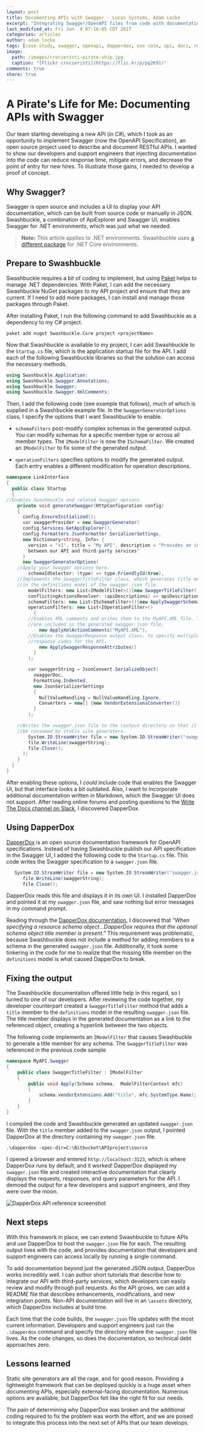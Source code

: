 ```yaml
---
layout: post
title: Documenting APIs with Swagger - Lucas Systems, Adam Locke
excerpt: "Integrating Swagger/OpenAPI files from code with documentation."
last_modified_at: Fri Jun  9 07:16:05 CDT 2017
categories: articles
author: adam_locke
tags: [case study, swagger, openapi, dapperdox, use case, api, docs, repos, tools]
image:
  path: /images/crocieristi-pirate-ship.jpg
  caption: "[Flickr crocieristi](https://flic.kr/p/pg2K91)"
comments: true
share: true
---
```


# A Pirate's Life for Me: Documenting APIs with Swagger

Our team starting developing a new API (in C#), which I took as an opportunity to implement Swagger (now the OpenAPI Specification), an open source project used to describe and document RESTful APIs. I wanted to show our developers and support engineers that injecting documentation into the code can reduce response time, mitigate errors, and decrease the point of entry for new hires. To illustrate those gains, I needed to develop a proof of concept.

## Why Swagger?

Swagger is open source and includes a UI to display your API documentation, which can be built from source code or manually in JSON. Swashbuckle, a combination of ApiExplorer and Swagger UI, enables Swagger for .NET environments, which was just what we needed.

> **Note:** This article applies to .NET environments. Swashbuckle uses [a different package](https://github.com/domaindrivendev/Swashbuckle.AspNetCore) for .NET Core environments.

## Prepare to Swashbuckle

Swashbuckle requires a bit of coding to implement, but using [Paket](https://fsprojects.github.io/Paket/) helps to manage .NET dependencies. With Paket, I can add the necessary Swashbuckle NuGet packages to my API project and ensure that they are current. If I need to add more packages, I can install and manage those packages through Paket.

After installing Paket, I run the following command to add Swashbuckle as a dependency to my C# project.

```
paket add nuget Swashbuckle.Core project <projectName>
```

Now that Swashbuckle is available to my project, I can add Swashbuckle to the `Startup.cs` file, which is the application startup file for the API. I add each of the following Swashbuckle libraries so that the solution can access the necessary methods.

```csharp
using Swashbuckle.Application;
using Swashbuckle.Swagger.Annotations;
using Swashbuckle.Swagger;
using Swashbuckle.Swagger.XmlComments;
```

Then, I add the following code (see example that follows), much of which is supplied in a Swashbuckle example file. In the `SwaggerGeneratorOptions` class, I specify the options that I want Swashbuckle to enable.

* `schemaFilters` post-modify complex schemas in the generated output. You can modify schemas for a specific member type or across all member types. The `IModelFilter` is now the `ISchemaFilter`. We created an `IModelFilter` to fix some of the generated output.

* `operationFilters` specifies options to modify the generated output. Each entry enables a different modification for operation descriptions.

```csharp
namespace LinkInterface
{
  public class Startup
  {
//Enables Swashbuckle and related Swagger options.
    private void generateSwagger(HttpConfiguration config)
    {
      config.EnsureInitialized();
      var swaggerProvider = new SwaggerGenerator(
      config.Services.GetApiExplorer(),
      config.Formatters.JsonFormatter.SerializerSettings,
      new Dictionary<string, Info> {
        version = "v1", title = "My API", description = "Provides an interface
        between our API and third-party services"
      }
      new SwaggerGeneratorOptions(
    //Apply your Swagger options here.
        schemaIdSelector: (type) => type.FriendlyId(true),
    //Implements the SwaggerTitleFilter class, which generates title members
    //in the definitions model of the swagger.json file.
        modelFilters: new List<IModelFilter>(){new SwaggerTitleFilter()},
        conflictingActionsResolver: (apiDescriptions) => apiDescriptions.GetEnumerator().Current,
        schemaFilters: new List<ISchemaFilter>(){new ApplySwaggerSchemaFilterAttributes()},
        operationFilters: new List<IOperationFilter>()
          {
        //Enables XML comments and writes them to the MyAPI.XML file. These comments
        //are included in the generated swagger.json file.
            new ApplyXmlActionComments("MyAPI.XML"),
        //Enables the SwaggerResponse output class, to specify multiple
        //response codes for the API.
            new ApplySwaggerResponseAttributes()
          }
        );

        var swaggerString = JsonConvert.SerializeObject(
          swaggerDoc,
          Formatting.Indented,
          new JsonSerializerSettings
          {
            NullValueHandling = NullValueHandling.Ignore,
            Converters = new[] {new VendorExtensionsConverter()}
          }
        );

    //Writes the swagger.json file to the \output directory so that it can
    //be consumed by statis site generators.
        System.IO.StreamWriter file = new System.IO.StreamWriter("swagger.json");
        file.WriteLine(swaggerString);
        file.Close();
      );
    }
  }
}
```

After enabling these options, I *could* include code that enables the Swagger UI, but that interface looks a bit outdated. Also, I want to incorporate additional documentation written in Markdown, which the Swagger UI does not support. After reading online forums and posting questions to the [Write The Docs channel on Slack](http://www.writethedocs.org/slack/), I discovered DapperDox.

## Using DapperDox

[DapperDox](http://dapperdox.io/) is an open source documentation framework for OpenAPI specifications. Instead of having Swashbuckle publish our API specification in the Swagger UI, I added the following code to the `Startup.cs` file. This code writes the Swagger specification to a `swagger.json` file.

```csharp
   System.IO.StreamWriter file = new System.IO.StreamWriter("swagger.json");
      file.WriteLine(swaggerString);
      file.Close();
```

DapperDox reads this file and displays it in its own UI. I installed DapperDox and pointed it at my `swagger.json` file, and saw nothing but error messages in my command prompt.

Reading through the [DapperDox documentation](http://dapperdox.io/docs/spec-resource-definitions), I discovered that *"When specifying a resource schema object...DapperDox requires that the optional schema object title member is present."* This requirement was problematic, because Swashbuckle does not include a method for adding members to a schema in the generated `swagger.json` file. Additionally, it took some tinkering in the code for me to realize that the missing title member on the `definitions` model is what caused DapperDox to break.

## Fixing the output

The Swashbuckle documentation offered little help in this regard, so I turned to one of our developers. After reviewing the code together, my developer counterpart created a `SwaggerTitleFilter` method that adds a `title` member to the `definitions` model in the resulting `swagger.json` file. The title member displays in the generated documentation as a link to the referenced object, creating a hyperlink between the two objects.

The following code implements an `IModelFilter` that causes Swashbuckle to generate a title member for any schema. The `SwaggerTitleFilter` was referenced in the previous code sample

```csharp
namespace MyAPI.Swagger
{
    public class SwaggerTitleFilter : IModelFilter
    {
        public void Apply(Schema schema,  ModelFilterContext mfc)
        {
            schema.vendorExtensions.Add("title", mfc.SystemType.Name);
        }
    }
}
```
I compiled the code and Swashbuckle generated an updated `swagger.json` file. With the `title` member added to the `swagger.json` output, I pointed DapperDox at the directory containing my `swagger.json` file.

```
.\dapperdox -spec-dir=C:\Bitbucket\APIproject\source
```

I opened a browser and entered `http://localhost:3123`, which is where DapperDox runs by default, and it worked! DapperDox displayed my `swagger.json` file and created interactive documentation that clearly displays the requests, responses, and query parameters for the API. I demoed the output for a few developers and support engineers, and they were over the moon.

![DapperDox API reference screenshot](../../images/DapperDox_API_reference.png "DapperDox API reference screenshot")

## Next steps

With this framework in place, we can extend Swashbuckle to future APIs and use DapperDox to host the `swagger.json` file for each. The resulting output lives with the code, and provides documentation that developers and support engineers can access locally by running a single command.

To add documentation beyond just the generated JSON output, DapperDox works incredibly well. I can author short tutorials that describe how to integrate our API with third-party services, which developers can easily review and modify through pull requests. As the API grows, we can add a README file that describes enhancements, modifications, and new integration points. Non-API documentation will live in an `\assets` directory, which DapperDox includes at build time.

Each time that the code builds, the `swagger.json` file updates with the most current information. Developers and support engineers just run the `.\dapperdox` command and specify the directory where the `swagger.json` file lives. As the code changes, so does the documentation, so technical debt approaches zero.

## Lessons learned

Static site generators are all the rage, and for good reason. Providing a lightweight framework that can be deployed quickly is a huge asset when documenting APIs, especially external-facing documentation. Numerous options are available, but DapperDox felt like the right fit for our needs.

The pain of determining why DapperDox was broken and the additional coding required to fix the problem was worth the effort, and we are poised to integrate this process into the next set of APIs that our team develops.
